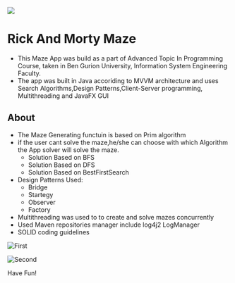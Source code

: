 <a><img src="https://i.pinimg.com/236x/c9/25/ab/c925ab654648ffab858396b25b4fa8c5.jpg"></a>

# Rick And Morty Maze

* This Maze App was build as a part of Advanced Topic In Programming Course, taken in Ben Gurion University, Information System Engineering Faculty.
* The app was built in Java accoriding to MVVM architecture and uses Search Algorithms,Design Patterns,Client-Server programming, Multithreading and JavaFX GUI

## About

- The Maze Generating functuin is based on Prim algorithm
- if the user cant solve the maze,he/she can choose with which Algorithm the App solver will solve the maze.
    * Solution Based on BFS
    * Solution Based on DFS
    * Solution Based on BestFirstSearch
 - Design Patterns Used:
    * Bridge
    * Startegy
    * Observer
    * Factory
  - Multithreading was used to to create and solve mazes concurrently
  - Used Maven repositories manager include log4j2 LogManager
  - SOLID coding guidelines
  

![First](https://i.imgur.com/Yy4VwbF.jpg)

![Second](https://i.imgur.com/88Eka4C.png)


Have Fun!
